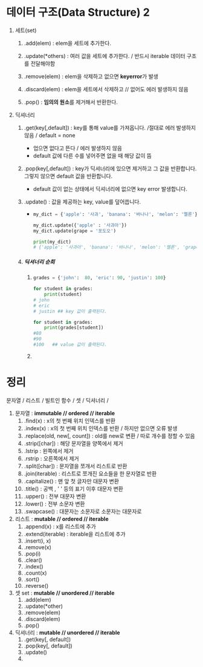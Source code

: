 # 데이터 구조(Data Structure) 2

1. 세트(set)

   1. .add(elem) : elem을 세트에 추가한다.

   2. .update(*others) : 여러 값을 세트에 추가한다. / 반드시 iterable 데이터 구조를 전달해야함

   3. .remove(elem) : elem을 삭제하고 없으면 **keyerror**가 발생

   4. .discard(elem) : elem을 세트에서 삭제하고 // 없어도 에러 발생하지 않음

   5. .pop() : **임의의 원소**를 제거해서 반환한다.

      

2. 딕셔너리

   1. .get(key[,default]) : key를 통해 value를 가져옵니다. /절대로 에러 발생하지 않음 / default = none

      - 업으면 없다고 뜬다 / 에러 발생하지 않음
      - default 값에 다른 수를 넣어주면 없을 때 해당 값이 뜸

   2. .pop(key[,default]) : key가 딕셔너리에 있으면 제거하고 그 값을 반환합니다. 그렇지 않으면 default 값을 반환합니다. 

      - default 값이 없는 상태에서 딕셔너리에 없으면 key error 발생합니다.

   3. .update() : 값을 제공하는 key, value를 덮어씁니다.

      - ```python
        my_dict = {'apple': '사과', 'banana': '바나나', 'melon': '멜론'}
        
        my_dict.update({'apple' : '사과아'})
        my_dict.update(grape = '포도오')
        
        print(my_dict)
        # {'apple': '사과아', 'banana': '바나나', 'melon': '멜론', 'grape': '포도오'}
        ```

   4. ##### 딕셔너리 순회

      1. ```python
         grades = {'john':  80, 'eric': 90, 'justin': 100}
         
         for student in grades:
             print(student)
         # john
         # eric
         # justin ## key 값이 출력된다.
         
         for student in grades:
             print(grades[student])
         #80
         #90
         #100   ## value 값이 출력된다.  
         ```

      2. 









# 정리

문자열 / 리스트 / 빌트인 함수  / 셋 / 딕셔너리 / 

1. 문자열 : **immutable // ordered // iterable**
   1. .find(x) : x의 첫 번째 위치 인덱스를 반환
   2. .index(x) : x의 첫 번째 위치 인덱스를 반환 / 하지만 없으면 오류 발생
   3. .replace(old, new[, count]) : old를 new로 변환 / 따로 개수를 정할 수 있음
   4. .strip([char]) : 해당 문자열을 양쪽에서 제거
   5. .lstrip : 왼쪽에서 제거
   6. .rstrip : 오른쪽에서 제거
   7. .split([char]) : 문자열을 쪼개서 리스트로 반환
   8. .join(iterable) : 리스트로 쪼개진 요소들을 한 문자열로 반환
   9. .capitalize() : 맨 앞 첫 글자만 대문자 변환
   10. .title() : 공백 , ' ' 등의 표기 이후 대문자 변환
   11. .upper() : 전부 대문자 변환
   12. .lower() : 전부 소문자 변환
   13. .swapcase() : 대문자는 소문자로 소문자는 대문자로
2. 리스트 : **mutable // ordered // iterable**
   1. .append(x) : x를 리스트에 추가
   2. .extend(iterable) : iterable을 리스트에 추가
   3. .insert(i, x)
   4. .remove(x)
   5. .pop(i)
   6. .clear()
   7. .index()
   8. .count(x)
   9. .sort()
   10. .reverse()
3. 셋 set : **mutable // unordered // iterable**
   1. .add(elem)
   2. .update(*other)
   3. .remove(elem)
   4. .discard(elem)
   5. .pop()
4. 딕셔너리 : **mutable // unordered // iterable**
   1. .get(key[, default])
   2. .pop(key[, default])
   3. .update()
   4. 
